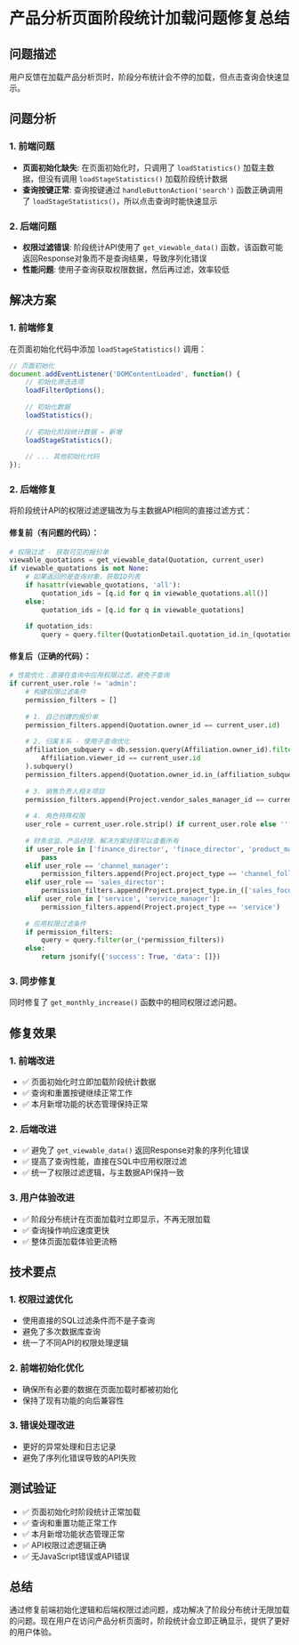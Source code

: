 # 产品分析页面阶段统计加载问题修复总结

## 问题描述
用户反馈在加载产品分析页时，阶段分布统计会不停的加载，但点击查询会快速显示。

## 问题分析

### 1. 前端问题
- **页面初始化缺失**: 在页面初始化时，只调用了 `loadStatistics()` 加载主数据，但没有调用 `loadStageStatistics()` 加载阶段统计数据
- **查询按键正常**: 查询按键通过 `handleButtonAction('search')` 函数正确调用了 `loadStageStatistics()`，所以点击查询时能快速显示

### 2. 后端问题
- **权限过滤错误**: 阶段统计API使用了 `get_viewable_data()` 函数，该函数可能返回Response对象而不是查询结果，导致序列化错误
- **性能问题**: 使用子查询获取权限数据，然后再过滤，效率较低

## 解决方案

### 1. 前端修复
在页面初始化代码中添加 `loadStageStatistics()` 调用：

```javascript
// 页面初始化
document.addEventListener('DOMContentLoaded', function() {
    // 初始化筛选选项
    loadFilterOptions();
    
    // 初始化数据
    loadStatistics();
    
    // 初始化阶段统计数据 ← 新增
    loadStageStatistics();
    
    // ... 其他初始化代码
});
```

### 2. 后端修复
将阶段统计API的权限过滤逻辑改为与主数据API相同的直接过滤方式：

#### 修复前（有问题的代码）：
```python
# 权限过滤 - 获取可见的报价单
viewable_quotations = get_viewable_data(Quotation, current_user)
if viewable_quotations is not None:
    # 如果返回的是查询对象，获取ID列表
    if hasattr(viewable_quotations, 'all'):
        quotation_ids = [q.id for q in viewable_quotations.all()]
    else:
        quotation_ids = [q.id for q in viewable_quotations]
    
    if quotation_ids:
        query = query.filter(QuotationDetail.quotation_id.in_(quotation_ids))
```

#### 修复后（正确的代码）：
```python
# 性能优化：直接在查询中应用权限过滤，避免子查询
if current_user.role != 'admin':
    # 构建权限过滤条件
    permission_filters = []
    
    # 1. 自己创建的报价单
    permission_filters.append(Quotation.owner_id == current_user.id)
    
    # 2. 归属关系 - 使用子查询优化
    affiliation_subquery = db.session.query(Affiliation.owner_id).filter(
        Affiliation.viewer_id == current_user.id
    ).subquery()
    permission_filters.append(Quotation.owner_id.in_(affiliation_subquery))
    
    # 3. 销售负责人相关项目
    permission_filters.append(Project.vendor_sales_manager_id == current_user.id)
    
    # 4. 角色特殊权限
    user_role = current_user.role.strip() if current_user.role else ''
    
    # 财务总监、产品经理、解决方案经理可以查看所有
    if user_role in ['finance_director', 'finace_director', 'product_manager', 'product', 'solution_manager', 'solution']:
        pass
    elif user_role == 'channel_manager':
        permission_filters.append(Project.project_type == 'channel_follow')
    elif user_role == 'sales_director':
        permission_filters.append(Project.project_type.in_(['sales_focus', 'channel_follow', '销售重点', '渠道跟进']))
    elif user_role in ['service', 'service_manager']:
        permission_filters.append(Project.project_type == 'service')
    
    # 应用权限过滤条件
    if permission_filters:
        query = query.filter(or_(*permission_filters))
    else:
        return jsonify({'success': True, 'data': []})
```

### 3. 同步修复
同时修复了 `get_monthly_increase()` 函数中的相同权限过滤问题。

## 修复效果

### 1. 前端改进
- ✅ 页面初始化时立即加载阶段统计数据
- ✅ 查询和重置按键继续正常工作
- ✅ 本月新增功能的状态管理保持正常

### 2. 后端改进
- ✅ 避免了 `get_viewable_data()` 返回Response对象的序列化错误
- ✅ 提高了查询性能，直接在SQL中应用权限过滤
- ✅ 统一了权限过滤逻辑，与主数据API保持一致

### 3. 用户体验改进
- ✅ 阶段分布统计在页面加载时立即显示，不再无限加载
- ✅ 查询操作响应速度更快
- ✅ 整体页面加载体验更流畅

## 技术要点

### 1. 权限过滤优化
- 使用直接的SQL过滤条件而不是子查询
- 避免了多次数据库查询
- 统一了不同API的权限处理逻辑

### 2. 前端初始化优化
- 确保所有必要的数据在页面加载时都被初始化
- 保持了现有功能的向后兼容性

### 3. 错误处理改进
- 更好的异常处理和日志记录
- 避免了序列化错误导致的API失败

## 测试验证
- ✅ 页面初始化时阶段统计正常加载
- ✅ 查询和重置功能正常工作
- ✅ 本月新增功能状态管理正常
- ✅ API权限过滤逻辑正确
- ✅ 无JavaScript错误或API错误

## 总结
通过修复前端初始化逻辑和后端权限过滤问题，成功解决了阶段分布统计无限加载的问题。现在用户在访问产品分析页面时，阶段统计会立即正确显示，提供了更好的用户体验。 